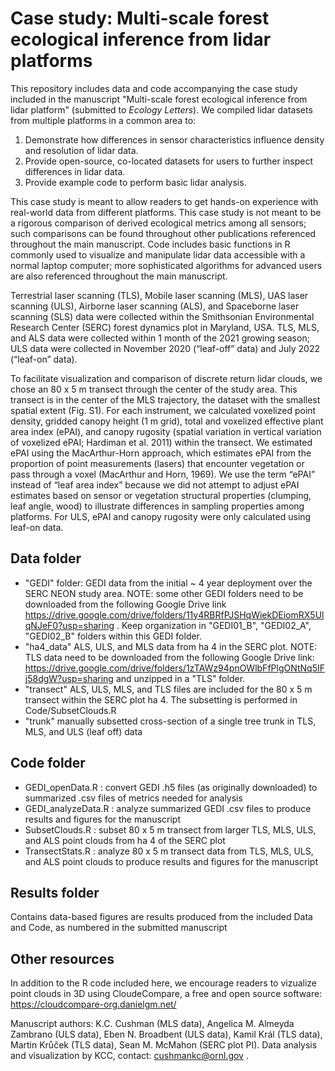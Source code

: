 # Case study: Multi-scale forest ecological inference from lidar platforms

This repository includes data and code accompanying the case study included in the manuscript "Multi-scale forest ecological inference from lidar platform" (submitted to _Ecology Letters_). We compiled lidar datasets from multiple platforms in a common area to:

1.	Demonstrate how differences in sensor characteristics influence density and resolution of lidar data.
2.	Provide open-source, co-located datasets for users to further inspect differences in lidar data.
3.	Provide example code to perform basic lidar analysis.

This case study is meant to allow readers to get hands-on experience with real-world data from different platforms. This case study is not meant to be a rigorous comparison of derived ecological metrics among all sensors; such comparisons can be found throughout other publications referenced throughout the main manuscript. Code includes basic functions in R commonly used to visualize and manipulate lidar data accessible with a normal laptop computer; more sophisticated algorithms for advanced users are also referenced throughout the main manuscript.

Terrestrial laser scanning (TLS), Mobile laser scanning (MLS), UAS laser scanning (ULS), Airborne laser scanning (ALS), and Spaceborne laser scanning (SLS) data were collected within the Smithsonian Environmental Research Center (SERC) forest dynamics plot in Maryland, USA. TLS, MLS, and ALS data were collected within 1 month of the 2021 growing season; ULS data were collected in November 2020 (“leaf-off” data) and July 2022 (“leaf-on” data). 

To facilitate visualization and comparison of discrete return lidar clouds, we chose an 80 x 5 m transect through the center of the study area. This transect is in the center of the MLS trajectory, the dataset with the smallest spatial extent (Fig. S1). For each instrument, we calculated voxelized point density, gridded canopy height (1 m grid), total and voxelized effective plant area index (ePAI), and canopy rugosity (spatial variation in vertical variation of voxelized ePAI; Hardiman et al. 2011) within the transect. We estimated ePAI using the MacArthur-Horn approach, which estimates ePAI from the proportion of point measurements (lasers) that encounter vegetation or pass through a voxel (MacArthur and Horn, 1969). We use the term “ePAI” instead of “leaf area index” because we did not attempt to adjust ePAI estimates based on sensor or vegetation structural properties (clumping, leaf angle, wood) to illustrate differences in sampling properties among platforms. For ULS, ePAI and canopy rugosity were only calculated using leaf-on data.

## Data folder
- "GEDI" folder: GEDI data from the initial ~ 4 year deployment over the SERC NEON study area. NOTE: some other GEDI folders need to be downloaded from the following Google Drive link https://drive.google.com/drive/folders/11y4RBRfPJSHqWiekDEiomRX5UlqNJeF0?usp=sharing . Keep organization in "GEDI01_B", "GEDI02_A", "GEDI02_B" folders within this GEDI folder.
- "ha4_data" ALS, ULS, and MLS data from ha 4 in the SERC plot. NOTE: TLS data need to be downloaded from the following Google Drive link:
 https://drive.google.com/drive/folders/1zTAWz94pnOWlbFfPlgONtNq5IFj58dgW?usp=sharing and unzipped in a "TLS" folder.
- "transect" ALS, ULS, MLS, and TLS files are included for the 80 x 5 m transect within the SERC plot ha 4. The subsetting is performed in Code/SubsetClouds.R
- "trunk" manually subsetted cross-section of a single tree trunk in TLS, MLS, and ULS (leaf off) data

## Code folder
- GEDI_openData.R : convert GEDI .h5 files (as originally downloaded) to summarized .csv files of metrics needed for analysis
- GEDI_analyzeData.R : analyze summarized GEDI .csv files to produce results and figures for the manuscript
- SubsetClouds.R : subset 80 x 5 m transect from larger TLS, MLS, ULS, and ALS point clouds from ha 4 of the SERC plot
- TransectStats.R : analyze 80 x 5 m transect data from TLS, MLS, ULS, and ALS point clouds to produce results and figures for the manuscript

## Results folder
Contains data-based figures are results produced from the included Data and Code, as numbered in the submitted manuscript

## Other resources
In addition to the R code included here, we encourage readers to vizualize point clouds in 3D using CloudeCompare, a free and open source software: https://cloudcompare-org.danielgm.net/ 

Manuscript authors: K.C. Cushman (MLS data), Angelica M. Almeyda Zambrano (ULS data), Eben N. Broadbent (ULS data), Kamil Král (TLS data), Martin Krůček (TLS data), Sean M. McMahon (SERC plot PI). Data analysis and visualization by KCC, contact: cushmankc@ornl.gov .
